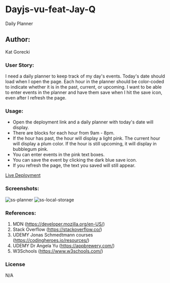 # Dayjs-vu-feat-Jay-Q

Daily Planner

## Author:

Kat Gorecki

### User Story:

I need a daily planner to keep track of my day's events. Today's date should load when I open the page. Each hour in the planner should be color-coded to indicate whether it is in the past, current, or upcoming. I want to be able to enter events in the planner and have them save when I hit the save icon, even after I refresh the page.

### Usage:

- Open the deployment link and a daily planner with today's date will display.
- There are blocks for each hour from 9am - 8pm.
- If the hour has past, the hour will display a light pink. The current hour will display a plum color. If the hour is still upcoming, it will display in bubblegum pink.
- You can enter events in the pink text boxes.
- You can save the event by clicking the dark blue save icon.
- If you refresh the page, the text you saved will still appear.

[Live Deployment](https://slayonce.github.io/Dayjs-vu-feat-Jay-Q/)

### Screenshots:

![ss-planner](https://user-images.githubusercontent.com/127693250/233530183-8b0f2994-d818-464d-b00d-2589b6bef842.png)
![ss-local-storage](https://user-images.githubusercontent.com/127693250/233530196-3ca5a455-f1ad-4e8e-a21a-c6c6fd77e64b.png)

### References:

1. MDN (https://developer.mozilla.org/en-US/)
2. Stack Overflow (https://stackoverflow.co/)
3. UDEMY Jonas Schmedtmann courses (https://codingheroes.io/resources/)
4. UDEMY Dr Angela Yu (https://appbrewery.com/)
5. W3Schools (https://www.w3schools.com/)

### License

N/A
